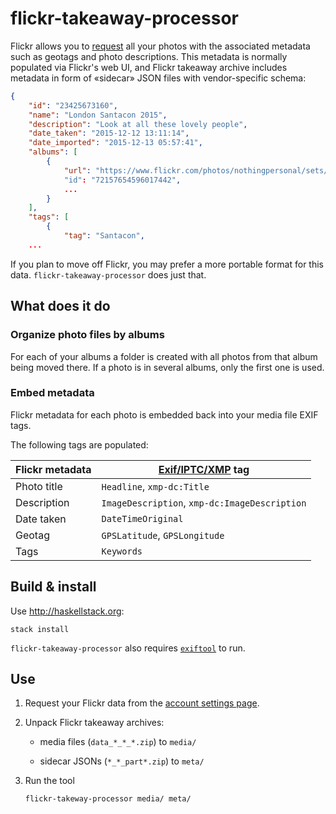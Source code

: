 # flickr-takeaway-processor

Flickr allows you to [request][data-request] all your photos with the
associated metadata such as geotags and photo descriptions. This
metadata is normally populated via Flickr's web UI, and Flickr
takeaway archive includes metadata in form of «sidecar» JSON files
with vendor-specific schema:

```json
{
    "id": "23425673160",
    "name": "London Santacon 2015",
    "description": "Look at all these lovely people",
    "date_taken": "2015-12-12 13:11:14",
    "date_imported": "2015-12-13 05:57:41",
    "albums": [
        {
            "url": "https://www.flickr.com/photos/nothingpersonal/sets/72157654596017442/"
            "id": "72157654596017442",
            ...
        }
    ],
    "tags": [
        {
            "tag": "Santacon",
    ...
```

If you plan to move off Flickr, you may prefer a more portable format
for this data. `flickr-takeaway-processor` does just that.

## What does it do

### Organize photo files by albums

For each of your albums a folder is created with all photos from that
album being moved there. If a photo is in several albums, only the
first one is used.

### Embed metadata

Flickr metadata for each photo is embedded back into your media file
EXIF tags.

The following tags are populated:

| Flickr metadata | [Exif/IPTC/XMP][tags] tag                     |
|-----------------|-----------------------------------------------|
| Photo title     | `Headline`, `xmp-dc:Title`                    |
| Description     | `ImageDescription`, `xmp-dc:ImageDescription` |
| Date taken      | `DateTimeOriginal`                            |
| Geotag          | `GPSLatitude`, `GPSLongitude`                 |
| Tags            | `Keywords`                                    |

## Build & install

Use <http://haskellstack.org>:

```
stack install
```

`flickr-takeaway-processor` also requires [`exiftool`][exiftool] to
run.

## Use

1. Request your Flickr data from the [account settings
   page][data-request].

2. Unpack Flickr takeaway archives:

    - media files (`data_*_*_*.zip`) to `media/`

    - sidecar JSONs (`*_*_part*.zip`) to `meta/`

2. Run the tool

    ```
    flickr-takeway-processor media/ meta/
    ```

[exiftool]: https://sno.phy.queensu.ca/~phil/exiftool/
[tags]: https://sno.phy.queensu.ca/~phil/exiftool/TagNames/
[data-request]: https://www.flickr.com/account
